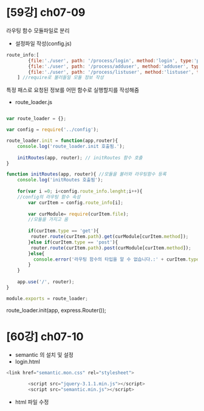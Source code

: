 # [59강] ch07-09

라우팅 함수 모듈파일로 분리

- 설정파일 작성(config.js)

```javascript
route_info:[
        {file:'./user', path: '/process/login', method:'login', type:'post'},
        {file:'./user', path: '/process/adduser', method:'adduser', type:'post'},
        {file:'./user', path: '/process/listuser', method:'listuser', type:'post'}
    ] //require로 불러들일 모듈 정보 작성
```

특정 패스로 요청된 정보를 어떤 함수로 실행할지를 작성해줌

- route_loader.js

```javascript

var route_loader = {};

var config = require('../config');

route_loader.init = function(app,router){
    console.log('route_loader.init 호출됨.');
    
    initRoutes(app, router); // initRoutes 함수 호출    
} 

function initRoutes(app, router){ //모듈을 불러와 라우팅함수 등록
    console.log('initRoutes 호출됨');
    
    for(var i =0; i<config.route_info.lenght;i++){ 
    //config의 라우팅 함수 속성
        var curItem = config.route_info[i];
        
        var curModule= require(curItem.file); 
        //모듈을 가지고 옴
        
        if(curItem.type == 'get'){
         router.route(curItem.path).get(curModule[curItem.method]); 		//[]: curModule의 속성을 불러옴
        }else if(curItem.type == 'post'){           		
         router.route(curItem.path).post(curModule[curItem.method]);
        }else{
          console.error('라우팅 함수의 타입을 알 수 없습니다.:' + curItem.type);
        }
    }
    
    app.use('/', router);
}

module.exports = route_loader;
```

route_loader.init(app, express.Router());



# [60강] ch07-10

- semantic 의 설치 및 설정
- login.html

```javascript
<link href="semantic.mon.css" rel="stylesheet">
        
        <script src="jquery-3.1.1.min.js"></script>
        <script src="semantic.min.js"></script>
```

- html 파일 수정